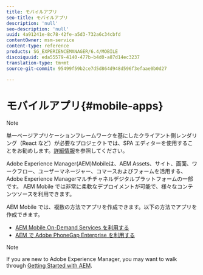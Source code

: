 ```yaml
---
title: モバイルアプリ
seo-title: モバイルアプリ
description: 'null'
seo-description: 'null'
uuid: 4a91241e-8c78-42fe-a5d3-732a6c34cbfd
contentOwner: msm-service
content-type: reference
products: SG_EXPERIENCEMANAGER/6.4/MOBILE
discoiquuid: eda55579-4140-477b-b4d0-a87d14ec3237
translation-type: tm+mt
source-git-commit: 95499f59b2ce7d5d864d948d596f3efaae0b0d27

---
```



# モバイルアプリ{#mobile-apps}

>[!NOTE]
>
>単一ページアプリケーションフレームワークを基にしたクライアント側レンダリング（React など）が必要なプロジェクトでは、SPA エディターを使用することをお勧めします。[詳細情報](/help/sites-developing/spa-overview.md)を参照してください。

Adobe Experience Manager(AEM)Mobileは、AEM Assets、サイト、画面、ワークフロー、ユーザーマネージャー、コマースおよびフォームを活用する、Adobe Experience Managerマルチチャネルデジタルプラットフォームの一部です。 AEM Mobile では非常に柔軟なデプロイメントが可能で、様々なコンテンツソースを利用できます。

AEM Mobile では、複数の方法でアプリを作成できます。以下の方法でアプリを作成できます。

* [AEM Mobile On-Demand Services を利用する](/help/mobile/mobile-apps-ondemand.md)
* [AEM で Adobe PhoneGap Enterprise を利用する](/help/mobile/phonegap.md)

>[!NOTE]
>
>If you are new to Adobe Experience Manager, you may want to walk through [Getting Started with AEM](/help/sites-deploying/deploy.md).
